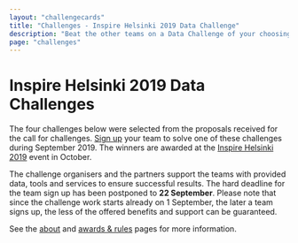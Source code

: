 ```yaml
---
layout: "challengecards"
title: "Challenges - Inspire Helsinki 2019 Data Challenge"
description: "Beat the other teams on a Data Challenge of your choosing in September 2019"
page: "challenges"
---
```

# Inspire Helsinki 2019 Data Challenges

The four challenges below were selected from the proposals received for the call for challenges. [Sign up](./signup.html) your team to solve one of these challenges during September 2019. The winners are awarded at the [Inspire Helsinki 2019](https://www.inspire-helsinki-2019.fi/) event in October.

The challenge organisers and the partners support the teams with provided data, tools and services to ensure successful
results. The hard deadline for the team sign up has been postponed to **22 September**. Please note that since the challenge
work starts already on 1 September, the later a team signs up, the less of the offered benefits and support can be guaranteed.

See the [about](/about.html) and [awards & rules](/rules.html) pages for more information.
